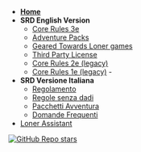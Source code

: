 <!-- _navbar.md -->
- [**Home**](/)
- **SRD English Version**
  - [Core Rules 3e](en/loner-en.md)
  - [Adventure Packs](en/adventure-packs.md)
  - [Geared Towards Loner games](en/geared_towards_loner.md)
  - [Third Party License](en/third_party_license.md)
  - [Core Rules 2e (legacy)](en/loner-2e.md)
  - [Core Rules 1e (legacy)](en/loner-1e.md)  - 
- **SRD Versione Italiana**
  - [Regolamento](it/loner-ita.md)
  - [Regole senza dadi](it/loner_senzadadi.md)
  - [Pacchetti Avventura](it/pacchetti-avventura.md)
  - [Domande Frequenti](it/domande_frequenti.md)
- [Loner Assistant](https://loner.zotiquestgames.com/loner-assistant/)

[![GitHub Repo stars](https://img.shields.io/github/stars/docsifyjs/docsify ':class=badge')](https://github.com/zeruhur/loner/)
